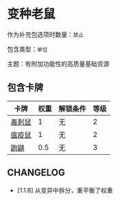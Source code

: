 # 变种老鼠

作为补充包选项时数量：`禁止`

包含类型：`单位`

主题：有附加功能性的高质量基础资源

## 包含卡牌

卡牌 | 权重 | 解锁条件 | 等级
--- | --- | --- | ---
[毒刺鼠](../卡牌/毒刺鼠.md) | 1 | 无 | 2
[瘟疫鼠](../卡牌/瘟疫鼠.md) | 1 | 无 | 2
[鼩鼱](../卡牌/鼩鼱.md) | 0.5 | 无 | 3

## CHANGELOG

- [1.1.8] 从变异中拆分，重平衡了权重
